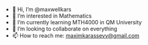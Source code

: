- 👋 Hi, I’m @maxwellkars
- 👀 I’m interested in Mathematics 
- 🌱 I’m currently learning MTH4000 in QM University
- 💞️ I’m looking to collaborate on everything
- 📫 How to reach me: maximkarassevv@gmail.com

<!---
maxwellkars/maxwellkars is a ✨ special ✨ repository because its `README.md` (this file) appears on your GitHub profile.
You can click the Preview link to take a look at your changes.
--->
